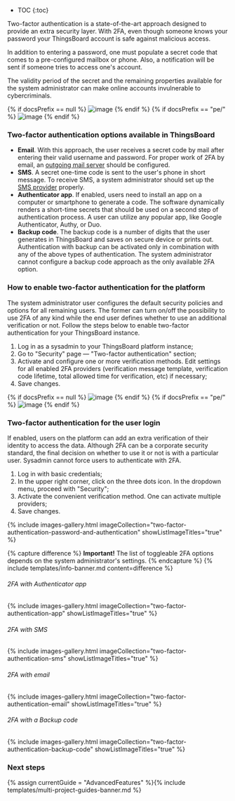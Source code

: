 * TOC
{:toc}

Two-factor authentication is a state-of-the-art approach designed to provide an extra security layer. With 2FA, even though someone knows your password your ThingsBoard account is safe against malicious access.

In addition to entering a password, one must populate a secret code that comes to a pre-configured mailbox or phone. Also, a notification will be sent if someone tries to access one's account.

The validity period of the secret and the remaining properties available for the system administrator can make online accounts invulnerable to cybercriminals.

{% if docsPrefix == null %}
![image](/images/user-guide/two-factor-authentication/two-factor-authentication-ce.png)
{% endif %}
{% if docsPrefix == "pe/" %}
![image](/images/user-guide/two-factor-authentication/two-factor-authentication-pe.png)
{% endif %}

### Two-factor authentication options available in ThingsBoard

- **Email**. With this approach, the user receives a secret code by mail after entering their valid username and password. For proper work of 2FA by email, an [outgoing mail server](/docs/user-guide/ui/mail-settings/) should be configured.
- **SMS**. A secret one-time code is sent to the user's phone in short message. To receive SMS, a system administrator should set up the [SMS provider](/docs/user-guide/ui/sms-provider-settings/) properly.
- **Authenticator app**. If enabled, users need to install an app on a computer or smartphone to generate a code. The software dynamically renders a short-time secrets that should be used on a second step of authentication process. A user can utilize any popular app, like Google Authenticator, Authy, or Duo.
- **Backup code**. The backup code is a number of digits that the user generates in ThingsBoard and saves on secure device or prints out. Authentication with backup can be activated only in combination with any of the above types of authentication. The system administrator cannot configure a backup code approach as the only available 2FA option.  

### How to enable two-factor authentication for the platform 

The system administrator user configures the default security policies and options for all remaining users. The former can turn on/off the possibility to use 2FA of any kind while the end user defines whether to use an additional verification or not. Follow the steps below to enable two-factor authentication for your ThingsBoard instance.

1. Log in as a sysadmin to your ThingsBoard platform instance;
2. Go to "Security" page &mdash; "Two-factor authentication" section;
3. Activate and configure one or more verification methods. Edit settings for all enabled 2FA providers (verification message template, verification code lifetime, total allowed time for verification, etc) if necessary;
4. Save changes.

{% if docsPrefix == null %}
![image](/images/user-guide/two-factor-authentication/two-factor-authentication-sysadmin-ce.png)
{% endif %}
{% if docsPrefix == "pe/" %}
![image](/images/user-guide/two-factor-authentication/two-factor-authentication-sysadmin-pe.png)
{% endif %}

### Two-factor authentication for the user login

If enabled, users on the platform can add an extra verification of their identity to access the data. Although 2FA can be a corporate security standard, the final decision on whether to use it or not is with a particular user. Sysadmin cannot force users to authenticate with 2FA.    

1. Log in with basic credentials;
2. In the upper right corner, click on the three dots icon. In the dropdown menu, proceed with "Security";
3. Activate the convenient verification method. One can activate multiple providers;
4. Save changes.

{% include images-gallery.html imageCollection="two-factor-authentication-password-and-authentication" showListImageTitles="true" %}

{% capture difference %}
**Important!** The list of toggleable 2FA options depends on the system administrator's settings.
{% endcapture %}
{% include templates/info-banner.md content=difference %}

###### 2FA with Authenticator app

{% include images-gallery.html imageCollection="two-factor-authentication-app" showListImageTitles="true" %}

###### 2FA with SMS

{% include images-gallery.html imageCollection="two-factor-authentication-sms" showListImageTitles="true" %}

###### 2FA with email

{% include images-gallery.html imageCollection="two-factor-authentication-email" showListImageTitles="true" %}

###### 2FA with a Backup code

{% include images-gallery.html imageCollection="two-factor-authentication-backup-code" showListImageTitles="true" %}

### Next steps

{% assign currentGuide = "AdvancedFeatures" %}{% include templates/multi-project-guides-banner.md %}
